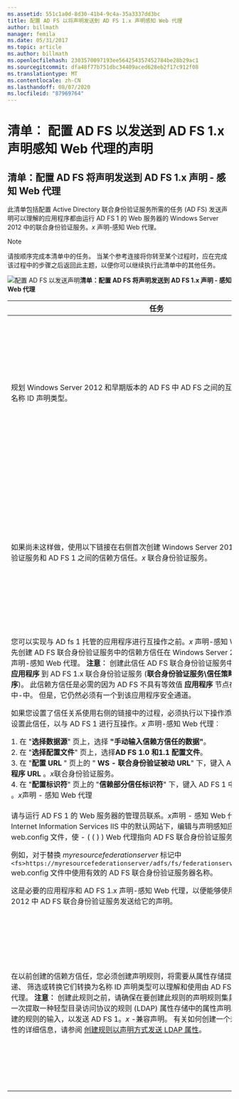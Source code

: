 ```yaml
---
ms.assetid: 551c1a0d-8d30-41b4-9c4a-35a3337dd3bc
title: 配置 AD FS 以将声明发送到 AD FS 1.x 声明感知 Web 代理
author: billmath
manager: femila
ms.date: 05/31/2017
ms.topic: article
ms.author: billmath
ms.openlocfilehash: 2303570097193ee564254357452784be28b29ac1
ms.sourcegitcommit: dfa48f77b751dbc34409aced628eb2f17c912f08
ms.translationtype: MT
ms.contentlocale: zh-CN
ms.lasthandoff: 08/07/2020
ms.locfileid: "87969764"
---
```

# <a name="checklist-configuring-ad-fs-to-send-claims-to-an-ad-fs-1x-claims-aware-web-agent"></a>清单︰ 配置 AD FS 以发送到 AD FS 1.x 声明感知 Web 代理的声明


## <a name="checklist-configuring-ad-fs-to-send-claims-to-an-adfs1x-claims-aware-web-agent"></a>清单：配置 AD FS 将声明发送到 AD FS 1.x 声明 \- 感知 Web 代理
此清单包括配置 Active Directory 联合身份验证服务所需的任务 \(AD FS\) 发送声明可以理解的应用程序都由运行 AD FS 1 的 Web 服务器的 Windows Server 2012 中的联合身份验证服务。*x* 声明\-感知 Web 代理。

> [!NOTE]
> 请按顺序完成本清单中的任务。 当某个参考连接将你转至某个过程时，应在完成该过程中的步骤之后返回此主题，以便你可以继续执行此清单中的其他任务。

![配置 AD FS 以发送声明](media/2b05dce3-938f-4168-9b8f-1f4398cbdb9b.gif)**清单：配置 AD FS 将声明发送到 AD FS 1.x 声明 \- 感知 Web 代理**

|任务|参考|
|--------|-------------|
|规划 Windows Server 2012 和早期版本的 AD FS 中 AD FS 之间的互操作性，并详细了解名称 ID 声明类型。|![配置 AD FS 以便发送](media/faa393df-4856-4431-9eda-4f4e5be72a90.gif)[与 AD FS 1.X 互操作性的声明规划](/previous-versions/windows/it-pro/windows-server-2012-R2-and-2012/ff678040(v=ws.11))|
|如果尚未这样做，使用以下链接在右侧首次创建 Windows Server 2012 中 AD FS 联合身份验证服务和 AD FS 1 之间的信赖方信任。*x* 联合身份验证服务。|[清单：配置 AD FS 以将声明发送到 AD FS 1.x 联合身份验证服务](Checklist--Configuring-AD-FS-to-Send-Claims-to-an-AD-FS-1.x-Federation-Service.md)|
|您可以实现与 AD fs 1 托管的应用程序进行互操作之前。*x* 声明\-感知 Web 代理，您必须首先创建 AD FS 联合身份验证服务中的信赖方信任在 Windows Server 2012 中 AD fs 1。 *x* 声明\-感知 Web 代理。 **注意︰** 创建此信任 AD FS 联合身份验证服务中的是添加新的等效项 **应用程序** 到 AD FS 1.x 联合身份验证服务 \(**联合身份验证服务\\信任策略\\我的组织\\应用程序**\)。 此信赖方信任是必需的因为 AD FS 不具有等效值 **应用程序** 节点在其自己的管理单元中\-中。 但是，它仍然必须有一个到该应用程序安全通道。<p>如果您设置了信任关系使用右侧的链接中的过程，必须执行以下操作添加信赖方信任向导中设置此信任，以与 AD FS 1 进行互操作。*x* 声明\-感知 Web 代理︰<p>1. 在 "**选择数据源**" 页上，选择 **"手动输入信赖方信任的数据"**。<br />2. 在 "**选择配置文件**" 页上，选择**AD FS 1.0 和1.1 配置文件**。<br />3. 在 "**配置 URL** " 页上的 " **WS \- 联合身份验证被动 URL**" 下，键入 AD FS 1 中定义的**应用程序 URL** 。*x*联合身份验证服务。<br />4. 在 "**配置标识符**" 页上的 "**信赖部分信任标识符**" 下，键入 AD FS 1 中定义的**应用程序 URL** 。*x*声明 \- 感知 Web 代理|![配置 AD FS 以发送声明](media/faa393df-4856-4431-9eda-4f4e5be72a90.gif)[手动创建信赖方信任](../../ad-fs/operations/Create-a-Relying-Party-Trust.md)|
|请与运行 AD FS 1 的 Web 服务器的管理员联系。*x*声明 \- 感知 Web 代理，并让管理员在 Internet Information Services IIS 中的默认网站下，编辑与声明感知应用程序关联的 web.config 文件，使 \- \( \( \) \) Web 代理指向 AD FS 联合身份验证服务。<p>例如，对于替换 *myresourcefederationserver* 标记中 `<fs>https://myresourcefederationserver/adfs/fs/federationserverservice.asmx</fs>` web.config 文件中使用有效的 AD FS 联合身份验证服务器名称。<p>这是必要的应用程序和 AD FS 1.x 声明\-感知 Web 代理，以便能够使用从 Windows Server 2012 中 AD FS 联合身份验证服务发送给它的声明。|N\/A|
|在以前创建的信赖方信任，您必须创建声明规则，将需要从属性存储提取的传入声明和传递、 筛选或转换它们转换为名称 ID 声明类型可以理解和使用由 AD FS 1。*x* 声明\-感知 Web 代理。 **注意︰** 创建此规则之前，请确保在要创建此规则的声明规则集具有位于它之前它是第一次提取一种轻型目录访问协议的规则 \(LDAP\) 属性存储中的属性声明。 此声明将用作你创建的规则的输入，以发送 AD FS 1。*x* \-兼容声明。 有关如何创建一个规则以提取 LDAP 属性的详细信息，请参阅 [创建规则以声明方式发送 LDAP 属性](../../ad-fs/operations/Create-a-Rule-to-Send-LDAP-Attributes-as-Claims.md)。|![配置 AD FS 以发送声明](media/faa393df-4856-4431-9eda-4f4e5be72a90.gif)[创建一个规则以发送 AD FS 1.X 兼容声明](../../ad-fs/operations/Create-a-Rule-to-Send-an-AD-FS-1x-Compatible-Claim.md)|

